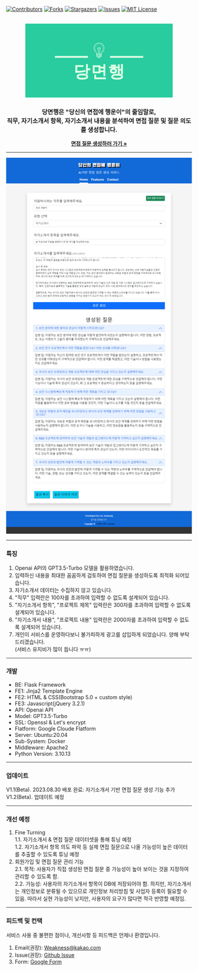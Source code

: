 [![Contributors][contributors-shield]][contributors-url]
[![Forks][forks-shield]][forks-url]
[![Stargazers][stars-shield]][stars-url]
[![Issues][issues-shield]][issues-url]
[![MIT License][license-shield]][license-url]

<!-- PROJECT LOGO -->
<br />
<div align="center">
  <a href="https://github.com/othneildrew/Best-README-Template">
    <img src="static/logo/linkedin_banner_image_1.png" alt="Logo" width="400" height="200">
  </a>

  <h3 align="center">당면행은 "당신의 면접에 행운이"의 줄임말로,<br> 직무, 자기소개서 항목, 자기소개서 내용을 분석하여 면접 질문 및 질문 의도를 생성합니다.</h3>

  <p align="center">
    <a href="https://askrator.com/"><strong>면접 질문 생성하러 가기 »</strong></a>
    <br />
  </p>
</div>

---

![askrator image](askrator.png)

---
### 특징

1. Openai API의 GPT3.5-Turbo 모델을 활용하였습니다.
2. 입력하신 내용을 최대한 꼼꼼하게 검토하여 면접 질문을 생성하도록 최적화 되어있습니다.
3. 자기소개서 데이터는 수집하지 않고 있습니다.
4. "직무" 입력란은 100자를 초과하여 입력할 수 없도록 설계되어 있습니다.
5. "자기소개서 항목", "프로젝트 제목" 입력란은 300자를 초과하여 입력할 수 없도록 설계되어 있습니다.
6. "자기소개서 내용", "프로젝트 내용" 입력란은 2000자를 초과하여 입력할 수 없도록 설계되어 있습니다.
7. 개인이 서비스를 운영하다보니 불가피하게 광고를 삽입하게 되었습니다. 양해 부탁드리겠습니다.   
   (서비스 유지비가 많이 듭니다 ㅠㅠ)


---
### 개발
-  BE: Flask Framework
-  FE1: Jinja2 Template Engine
-  FE2: HTML & CSS(Bootstrap 5.0 + custom style)
-  FE3: Javascript(jQuery 3.2.1)
-  API: Openai API
-  Model: GPT3.5-Turbo
-  SSL: Openssl & Let's encrypt
-  Flatform: Google Cloude Flatform
-  Server: Ubuntu:20.04
-  Sub-System: Docker
-  Middleware: Apache2
-  Python Version: 3.10.13


---
### 업데이트
V1.1(Beta). 2023.08.30 배포 완료: 자기소개서 기반 면접 질문 생성 기능 추가   
V1.2(Beta). 업데이트 예정   

---
### 개선 예정
1. Fine Turning   
  1.1. 자기소개서 & 면접 질문 데이터셋을 통해 튜닝 예정   
  1.2. 자기소개서 항목 의도 파악 등 실제 면접 질문으로 나올 가능성이 높은 데이터를 추출할 수 있도록 튜닝 예정   
2. 회원가입 및 면접 질문 관리 기능   
  2.1. 목적: 사용자가 직접 생성된 면접 질문 중 가능성이 높아 보이는 것을 지정하여 관리할 수 있도록 함.   
  2.2. 가능성: 사용자의 자기소개서 항목이 DB에 저장되어야 함. 하지만, 자기소개서는 개인정보로 분류될 수 있으므로 개인정보 처리방침 및 사업자 등록이 필요할 수 있음. 따라서 실현 가능성이 낮지만, 사용자의 요구가 많다면 적극 반영할 예정임.   

---
### 피드백 및 컨택
서비스 사용 중 불편한 점이나, 개선사항 등 피드백은 언제나 환영입니다.
1. Email(권장): Weakness@kakao.com
2. Issue(권장): [Github Issue](https://github.com/with-developer/Interview-Question-Generator/issues)
3. Form: [Google Form](https://forms.gle/EhH886FNS8VhGi2a9)


<!-- MARKDOWN LINKS & IMAGES -->
<!-- https://www.markdownguide.org/basic-syntax/#reference-style-links -->
[contributors-shield]: https://img.shields.io/github/contributors/with-developer/Interview-Question-Generator.svg
[contributors-url]: https://github.com/with-developer/Interview-Question-Generator/graphs/contributors
[forks-shield]: https://img.shields.io/github/forks/with-developer/Interview-Question-Generatore.svg
[forks-url]: https://github.com/with-developer/Interview-Question-Generator/network/members
[stars-shield]: https://img.shields.io/github/stars/with-developer/Interview-Question-Generator.svg
[stars-url]: https://github.com/with-developer/Interview-Question-Generator/stargazers
[issues-shield]: https://img.shields.io/github/issues/with-developer/Interview-Question-Generator.svg
[issues-url]: https://github.com/with-developer/Interview-Question-Generator/issues
[license-shield]: https://img.shields.io/github/license/with-developer/Interview-Question-Generator.svg
[license-url]: https://github.com/with-developer/Interview-Question-Generator/blob/main/LICENSE
